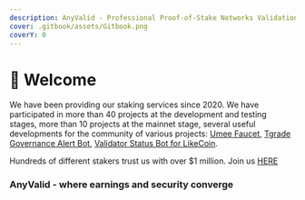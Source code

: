 ```yaml
---
description: AnyValid - Professional Proof-of-Stake Networks Validation Services
cover: .gitbook/assets/Gitbook.png
coverY: 0
---
```


# 👋 Welcome

We have been providing our staking services since 2020. We have participated in more than 40 projects at the development and testing stages, more than 10 projects at the mainnet stage, several useful developments for the community of various projects: [Umee Faucet](https://umee.anyvalid.com), [Tgrade Governance Alert Bot](https://discord.com/channels/844486286445903872/1015345638159945752), [Validator Status Bot for LikeCoin](https://discord.com/channels/763001015712350231/885853680589471796).

Hundreds of different stakers trust us with over $1 million. Join us [HERE](https://anyvalid.com/#Stake)

### AnyValid - where earnings and security converge

